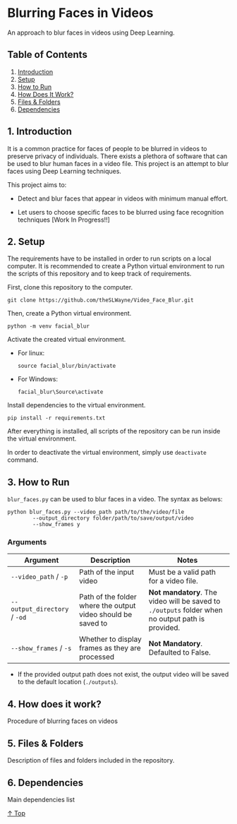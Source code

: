 # Blurring Faces in Videos

An approach to blur faces in videos using Deep Learning.

## Table of Contents

1. [Introduction](#1-introduction)
2. [Setup](#2-setup)
3. [How to Run](#3-how-to-run)
4. [How Does It Work?](#4-how-does-it-work)
5. [Files & Folders](#5-files--folders)
6. [Dependencies](#6-dependencies)

## 1. Introduction

It is a common practice for faces of people to be blurred in videos to preserve privacy of individuals. There exists a plethora of software that can be used to blur human faces in a video file. This project is an attempt to blur faces using Deep Learning techniques.  

This project aims to:  

- Detect and blur faces that appear in videos with minimum manual effort.

- Let users to choose specific faces to be blurred using face recognition techniques [Work In Progress!!]

## 2. Setup

The requirements have to be installed in order to run scripts on a local computer. It is recommended to create a Python virtual environment to run the scripts of this repository and to keep track of requirements.

First, clone this repository to the computer.

```
git clone https://github.com/theSLWayne/Video_Face_Blur.git
```

Then, create a Python virtual environment.

```
python -m venv facial_blur
```

Activate the created virtual environment.

- For linux:
    ```
    source facial_blur/bin/activate
    ```

- For Windows:
    ```
    facial_blur\Source\activate
    ```

Install dependencies to the virtual environment.

```
pip install -r requirements.txt
```

After everything is installed, all scripts of the repository can be run inside the virtual environment.

In order to deactivate the virtual environment, simply use `deactivate` command.

## 3. How to Run

`blur_faces.py` can be used to blur faces in a video. The syntax as belows:

```
python blur_faces.py --video_path path/to/the/video/file
        --output_directory folder/path/to/save/output/video
        --show_frames y
```

### Arguments

| Argument | Description | Notes |
|----------|-------------|-------|
| `--video_path` / `-p` | Path of the input video | Must be a valid path for a video file. |
| `--output_directory` / `-od` | Path of the folder where the output video should be saved to | **Not mandatory**. The video will be saved to `./outputs` folder when no output path is provided. |
| `--show_frames` / `-s` | Whether to display frames as they are processed | **Not Mandatory**. Defaulted to False. |

- If the provided output path does not exist, the output video will be saved to the default location (`./outputs`).

## 4. How does it work?

Procedure of blurring faces on videos

## 5. Files & Folders

Description of files and folders included in the repository.

## 6. Dependencies

Main dependencies list

[↑ Top](#table-of-contents)